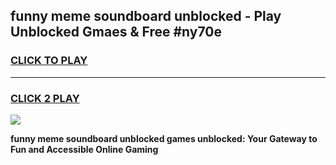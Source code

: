 
## funny meme soundboard unblocked - Play Unblocked Gmaes & Free #ny70e
<h3>
<a href="https://news.freeplayer.one?title=funny_meme_soundboard_unblocked&ref=26F">CLICK TO PLAY</a></h3>
<hr>

<h3>
<a href="https://news.freeplayer.one?title=funny_meme_soundboard_unblocked&ref=26F">CLICK 2 PLAY</a>
  
</h3>

<a href="https://news.freeplayer.one?title=funny_meme_soundboard_unblocked&ref=26F/"><img src="https://clearcache.store/games.png"></a>


**funny meme soundboard unblocked games unblocked: Your Gateway to Fun and Accessible Online Gaming**
